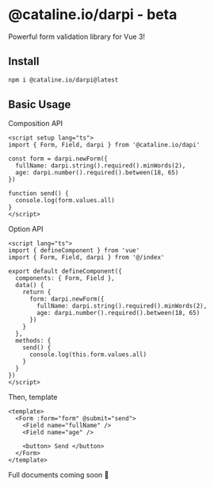 # @cataline.io/darpi - beta

Powerful form validation library for Vue 3!

## Install

```sh
npm i @cataline.io/darpi@latest
```

## Basic Usage

Composition API

```vue
<script setup lang="ts">
import { Form, Field, darpi } from '@cataline.io/dapi'

const form = darpi.newForm({
  fullName: darpi.string().required().minWords(2),
  age: darpi.number().required().between(18, 65)
})

function send() {
  console.log(form.values.all)
}
</script>
```

Option API

```vue
<script lang="ts">
import { defineComponent } from 'vue'
import { Form, Field, darpi } from '@/index'

export default defineComponent({
  components: { Form, Field },
  data() {
    return {
      form: darpi.newForm({
        fullName: darpi.string().required().minWords(2),
        age: darpi.number().required().between(18, 65)
      })
    }
  },
  methods: {
    send() {
      console.log(this.form.values.all)
    }
  }
})
</script>
```

Then, template

```vue
<template>
  <Form :form="form" @submit="send">
    <Field name="fullName" />
    <Field name="age" />

    <button> Send </button>
  </Form>
</template>
```

Full documents coming soon 🚀
